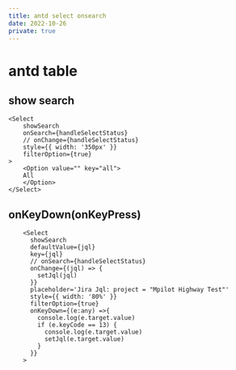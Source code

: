 ```yaml
---
title: antd select onsearch
date: 2022-10-26
private: true
---
```


# antd table

## show search
    <Select
        showSearch
        onSearch={handleSelectStatus}
        // onChange={handleSelectStatus}
        style={{ width: '350px' }}
        filterOption={true}
    >
        <Option value="" key="all">
        All
        </Option>
    </Select>

## onKeyDown(onKeyPress)
        <Select
          showSearch
          defaultValue={jql}
          key={jql}
          // onSearch={handleSelectStatus}
          onChange={(jql) => {
            setJql(jql)
          }}
          placeholder='Jira Jql: project = "Mpilot Highway Test"'
          style={{ width: '80%' }}
          filterOption={true}
          onKeyDown={(e:any) =>{
            console.log(e.target.value)
            if (e.keyCode == 13) {
              console.log(e.target.value)
              setJql(e.target.value)
            }
          }}
        >
